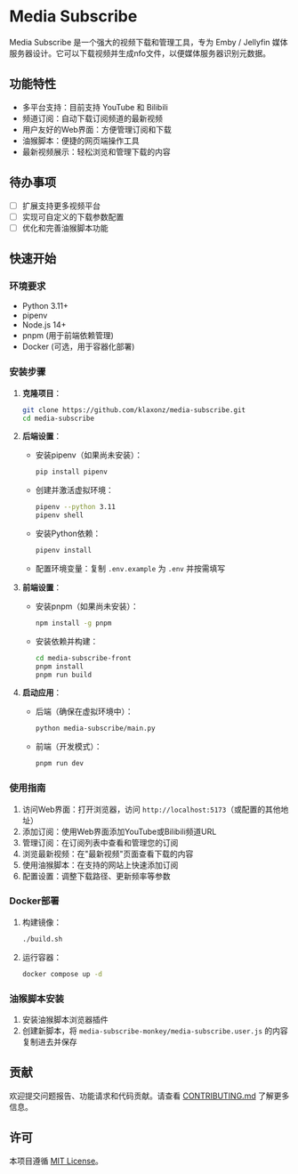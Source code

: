 # Media Subscribe

Media Subscribe 是一个强大的视频下载和管理工具，专为 Emby / Jellyfin 媒体服务器设计。它可以下载视频并生成nfo文件，以便媒体服务器识别元数据。

## 功能特性

- 多平台支持：目前支持 YouTube 和 Bilibili
- 频道订阅：自动下载订阅频道的最新视频
- 用户友好的Web界面：方便管理订阅和下载
- 油猴脚本：便捷的网页端操作工具
- 最新视频展示：轻松浏览和管理下载的内容

## 待办事项

- [ ] 扩展支持更多视频平台
- [ ] 实现可自定义的下载参数配置
- [ ] 优化和完善油猴脚本功能

## 快速开始

### 环境要求

- Python 3.11+
- pipenv
- Node.js 14+
- pnpm (用于前端依赖管理)
- Docker (可选，用于容器化部署)

### 安装步骤

1. **克隆项目**：
   ```bash
   git clone https://github.com/klaxonz/media-subscribe.git
   cd media-subscribe
   ```

2. **后端设置**：
   - 安装pipenv（如果尚未安装）：
     ```bash
     pip install pipenv
     ```
   - 创建并激活虚拟环境：
     ```bash
     pipenv --python 3.11
     pipenv shell
     ```
   - 安装Python依赖：
     ```bash
     pipenv install
     ```
   - 配置环境变量：复制 `.env.example` 为 `.env` 并按需填写

3. **前端设置**：
   - 安装pnpm（如果尚未安装）：
     ```bash
     npm install -g pnpm
     ```
   - 安装依赖并构建：
     ```bash
     cd media-subscribe-front
     pnpm install
     pnpm run build
     ```

4. **启动应用**：
   - 后端（确保在虚拟环境中）：
     ```bash
     python media-subscribe/main.py
     ```
   - 前端（开发模式）：
     ```bash
     pnpm run dev
     ```

### 使用指南

1. 访问Web界面：打开浏览器，访问 `http://localhost:5173`（或配置的其他地址）
2. 添加订阅：使用Web界面添加YouTube或Bilibili频道URL
3. 管理订阅：在订阅列表中查看和管理您的订阅
4. 浏览最新视频：在"最新视频"页面查看下载的内容
5. 使用油猴脚本：在支持的网站上快速添加订阅
6. 配置设置：调整下载路径、更新频率等参数

### Docker部署

1. 构建镜像：
   ```bash
   ./build.sh
   ```
2. 运行容器：
   ```bash
   docker compose up -d
   ```

### 油猴脚本安装

1. 安装油猴脚本浏览器插件
2. 创建新脚本，将 `media-subscribe-monkey/media-subscribe.user.js` 的内容复制进去并保存

## 贡献

欢迎提交问题报告、功能请求和代码贡献。请查看 [CONTRIBUTING.md](./CONTRIBUTING.md) 了解更多信息。

## 许可

本项目遵循 [MIT License](./LICENSE)。